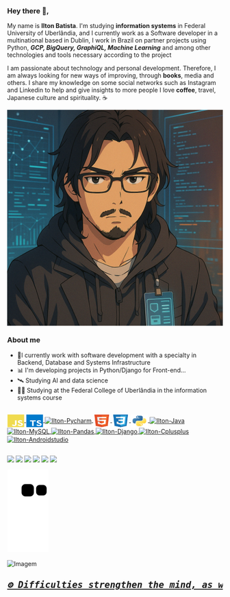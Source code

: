 ### Hey there 👋,


My name is **Ilton Batista**. I'm studying **information systems** in Federal University of Uberlândia, and I currently work as a Software developer in a multinational based in Dublin, I work in Brazil on partner projects using Python, ***GCP, BigQuery, GraphiQL, Machine Learning*** and among other technologies and tools necessary according to the project

I am passionate about technology and personal development. Therefore, I am always looking for new ways of improving, through **books**, media and others. I share my knowledge on some social networks such as Instagram and Linkedin to help and give insights to more people
I love **coffee**, travel, Japanese culture and spirituality. ☕


 <!-- IMG -->
<p align="left">
  <img align="center" src="https://github.com/IltonBJSilva/IltonBJSilva/blob/main/personagem2.png?raw=true" alt="Imagem">
</p>


<h3>About me</h3>

- 📴I currently work with software development with a specialty in Backend, Database and Systems Infrastructure
- 📊 I'm developing projects in Python/Django for Front-end...
- 🛰 Studying AI and data science
- 👩‍💻 Studying at the Federal College of Uberlândia in the information systems course


<!-- Este é um comentário em Markdown 
<h3>My Main Projects</h3>

- <a href="https://github.com/IltonBJSilva/game_javascript_01" target="_blank">Flappy Mario Game</a>
  - Tecnologias Usadas
    - Javascript
    - CSS
    - HTML
- <a href="https://github.com/IltonBJSilva/IltonBJSilva.github.io" target="_blank">Personal Portfolio</a>
  - Tecnologias Usadas
    - Javascript
    - CSS
    - HTML
    - SCSS
    - SAAS
    - BOOTSTRAP
    - JQUERY
    - MATERIAL-UI
- <a href="https://github.com/IltonBJSilva/furry-site" target="_blank"> Simple Site </a>
  - Tecnologias Usadas
    - Javascript
    - CSS
    - HTML
- <a href="https://github.com/IltonBJSilva/voz_python" target="_blank">Voz Python</a>
  - Tecnologias Usadas
    - Python
    - Libray
      - playsound
      - gTTS
      - pyttsx3
- <a href="https://github.com/IltonBJSilva/bot-discord" target="_blank">Boot Discord </a>
  - Tecnologias Usadas
    - Javascript
    - API DISCORD JS
- <a href="https://github.com/IltonBJSilva/book_schedule" target="_blank"> book_schedule </a>
  - Tecnologias Usadas
    - Javascript
    - CSS
    - HTML
    - PYTHON
    - SQLITE
- <a href="https://github.com/IltonBJSilva/devburguer" target="_blank"> devburguer </a>
  - Tecnologias Usadas
    - HTML
    - PYTHON
- <a href="https://github.com/IltonBJSilva/adote" target="_blank"> Adote </a>
  - Tecnologias Usadas
    - Javascript
    - CSS
    - HTML
    - PYTHON
    - SQLITE
-->
<div align="center">
  <a href="https://github.com/IltonBJSilva">
    
</div>
  
<div style="display: inline_block"><br>
  <img align="center" alt="Ilton-Js" height="30" width="40" src="https://raw.githubusercontent.com/devicons/devicon/master/icons/javascript/javascript-plain.svg">
  <img align="center" alt="Ilton-Ts" height="30" width="40" src="https://raw.githubusercontent.com/devicons/devicon/master/icons/typescript/typescript-plain.svg">
  <img align="center" alt="Ilton-Pycharm" height="30" width="40" src="https://cdn.jsdelivr.net/gh/devicons/devicon/icons/pycharm/pycharm-original.svg">
  <img align="center" alt="Ilton-HTML" height="30" width="40" src="https://raw.githubusercontent.com/devicons/devicon/master/icons/html5/html5-original.svg">
  <img align="center" alt="Ilton-CSS" height="30" width="40" src="https://raw.githubusercontent.com/devicons/devicon/master/icons/css3/css3-original.svg">
  <img align="center" alt="Ilton-Python" height="30" width="40" src="https://raw.githubusercontent.com/devicons/devicon/master/icons/python/python-original.svg">
  <img align="center" alt="Ilton-Java" height="30" width="40" src="https://cdn.jsdelivr.net/gh/devicons/devicon/icons/java/java-original.svg">
  <img align="center" alt="Ilton-MySQL" height="30" width="40" src="https://cdn.jsdelivr.net/gh/devicons/devicon/icons/mysql/mysql-original.svg">
  <img align="center" alt="Ilton-Pandas" height="30" width="40" src="https://cdn.jsdelivr.net/gh/devicons/devicon/icons/pandas/pandas-original.svg">
  <img align="center" alt="Ilton-Django" height="30" width="40" src="https://icongr.am/devicon/django-original.svg?size=128&color=currentColor">
  <img align="center" alt="Ilton-Cplusplus" height="30" width="40" src="https://icongr.am/devicon/cplusplus-original.svg?size=128&color=currentColor">
  <img align="center" alt="Ilton-Androidstudio" height="30" width="40" src="https://icongr.am/devicon/android-original.svg?size=128&color=currentColor">

  ##
 
<div> 
  <a href="https://www.youtube.com/channel/UCfgsbqzmP0ZyFNNcI7AePkA" target="_blank"><img src="https://img.shields.io/badge/YouTube-FF0000?style=for-the-badge&logo=youtube&logoColor=white" target="_blank"></a>
  <a href="https://www.instagram.com/iltonbsilva/" target="_blank"><img src="https://img.shields.io/badge/-Instagram-%23E4405F?style=for-the-badge&logo=instagram&logoColor=white" target="_blank"></a>
 <a href="https://discord.gg/w7dNqWacZP" target="_blank"><img src="https://img.shields.io/badge/Discord-7289DA?style=for-the-badge&logo=discord&logoColor=white" target="_blank"></a> 
  <a href = "mailto:iltonbatista2018@gmail.com"><img src="https://img.shields.io/badge/-Gmail-%23333?style=for-the-badge&logo=gmail&logoColor=white" target="_blank"></a>
  <a href="https://www.linkedin.com/in/ilton-batista-4373b9b9/" target="_blank"><img src="https://img.shields.io/badge/-LinkedIn-%230077B5?style=for-the-badge&logo=linkedin&logoColor=white" target="_blank"></a> 
 </a>
  <a href="https://www.tiktok.com/@culturaib?is_from_webapp=1&sender_device=pc" target="_blank"><img src="https://img.shields.io/badge/TikTok-000000?style=for-the-badge&logo=tiktok&logoColor=white" target="_blank"></a> 
 
  ![Snake animation](https://github.com/IltonBJSilva/IltonBJSilva/blob/output/github-contribution-grid-snake.svg)
 <!-- GIF -->
<p align="left">
  <img align="center" src="https://media1.giphy.com/media/v1.Y2lkPTc5MGI3NjExZHVhM2Zqa2ZncDEwMm5iY3pkbnVyNmpobWtoM243eHJuY3V5aWxkeiZlcD12MV9pbnRlcm5hbF9naWZfYnlfaWQmY3Q9Zw/pVGsAWjzvXcZW4ZBTE/giphy.webp" alt="Imagem">
</p>

</div>
  
<h2 align="center">
<pre><i><a href="https://www.linkedin.com/in/iltonbsilva/" target="_blank">⚙ Difficulties strengthen the mind, as work does the body. ⚙</a></i></pre>
</h2>
